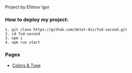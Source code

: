 
Project by Efimov Igor

### How to deploy my project:
    1. git clone https://github.com/delet-dis/fsd-second.git
    2. cd fsd-second
    3. npm i
    4. npm run start

### Pages
  - [Colors & Type](https://delet-dis.github.io/fsd-second/colors-and-type)